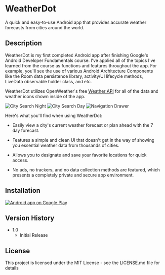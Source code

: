 # WeatherDot

A quick and easy-to-use Android app that provides accurate weather forecasts from cities around the world.

## Description

WeatherDot is my first completed Android app after finishing Google's Android Developer Fundamentals course. I've applied all of the topics I've learned from the course as functions and features throughout the app. For example, you'll see the use of various Android Architecture Components like the Room data persistence library, activity/UI lifecycle methods, LiveData observable holder class, and etc.

WeatherDot utilizes OpenWeather's free [Weather API](https://openweathermap.org/api) for all of the data and weather icons shown inside of the app.

![City Search Night](https://photos.app.goo.gl/NoGkDA22DZT75wxCA) ![City Search Day](https://photos.app.goo.gl/6LFLdNbSmSXtpYWt6) ![Navigation Drawer](https://photos.app.goo.gl/bdqy3XZQ7Z9GNDNr7) 

Here's what you'll find when using WeatherDot:

  * Easily view a city's current weather forecast or plan ahead with the 7 day forecast.

  * Features a simple and clean UI that doesn't get in the way of showing you essential weather data from thousands of cities.

  * Allows you to designate and save your favorite locations for quick access.

  * No ads, no trackers, and no data collection methods are featured, which presents a completely private and secure app environment.

## Installation

<a href="https://play.google.com/store/apps/details?id=self.sbdev.weatherdot">
  <img alt="Android app on Google Play" src="http://developer.android.com/images/brand/en_generic_rgb_wo_60.png" />
</a>

## Version History

* 1.0
    * Initial Release

## License

This project is licensed under the MIT License - see the LICENSE.md file for details
